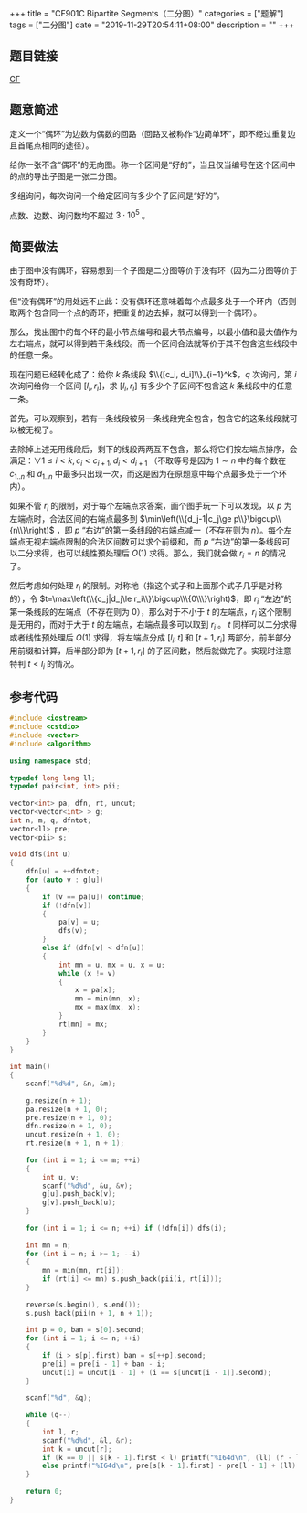 +++
title = "CF901C Bipartite Segments（二分图）"
categories = ["题解"]
tags = ["二分图"]
date = "2019-11-29T20:54:11+08:00"
description = ""
+++


## 题目链接

[CF](https://codeforces.com/contest/901/problem/D)

## 题意简述

定义一个“偶环”为边数为偶数的回路（回路又被称作“边简单环”，即不经过重复边且首尾点相同的途径）。

给你一张不含“偶环”的无向图。称一个区间是“好的”，当且仅当编号在这个区间中的点的导出子图是一张二分图。

多组询问，每次询问一个给定区间有多少个子区间是“好的”。

点数、边数、询问数均不超过 $3\cdot 10^5$ 。

<!--more-->

## 简要做法

由于图中没有偶环，容易想到一个子图是二分图等价于没有环（因为二分图等价于没有奇环）。

但“没有偶环”的用处远不止此：没有偶环还意味着每个点最多处于一个环内（否则取两个包含同一个点的奇环，把重复的边去掉，就可以得到一个偶环）。

那么，找出图中的每个环的最小节点编号和最大节点编号，以最小值和最大值作为左右端点，就可以得到若干条线段。而一个区间合法就等价于其不包含这些线段中的任意一条。

现在问题已经转化成了：给你 $k$ 条线段 $\\{[c_i, d_i]\\}_{i=1}^k$，$q$ 次询问，第 $i$ 次询问给你一个区间 $[l_i, r_i]$，求 $[l_i, r_i]$ 有多少个子区间不包含这 $k$ 条线段中的任意一条。

首先，可以观察到，若有一条线段被另一条线段完全包含，包含它的这条线段就可以被无视了。

去除掉上述无用线段后，剩下的线段两两互不包含，那么将它们按左端点排序，会满足：$\forall 1\le i< k, c_i< c_{i+1}, d_i< d_{i+1}$ （不取等号是因为 $1\sim n$ 中的每个数在 $c_{1..n}$ 和 $d_{1..n}$ 中最多只出现一次，而这是因为在原题意中每个点最多处于一个环内）。 

如果不管 $r_i$ 的限制，对于每个左端点求答案，画个图手玩一下可以发现，以 $p$ 为左端点时，合法区间的右端点最多到 $\min\left(\\{d_j-1|c_j\ge p\\}\bigcup\\{n\\}\right)$ ，即 $p$ “右边”的第一条线段的右端点减一（不存在则为 $n$）。每个左端点无视右端点限制的合法区间数可以求个前缀和，而 $p$ “右边”的第一条线段可以二分求得，也可以线性预处理后 $O(1)$ 求得。那么，我们就会做 $r_i=n$ 的情况了。

然后考虑如何处理 $r_i$ 的限制。对称地（指这个式子和上面那个式子几乎是对称的），令 $t=\max\left(\\{c_j|d_j\le r_i\\}\bigcup\\\{0\\\}\right)$，即 $r_i$ “左边”的第一条线段的左端点（不存在则为 $0$），那么对于不小于 $t$ 的左端点，$r_i$ 这个限制是无用的，而对于大于 $t$ 的左端点，右端点最多可以取到 $r_i$ 。 $t$ 同样可以二分求得或者线性预处理后 $O(1)$ 求得，将左端点分成 $[l_i, t]$ 和 $[t+1, r_i]$ 两部分，前半部分用前缀和计算，后半部分即为 $[t+1, r_i]$ 的子区间数，然后就做完了。实现时注意特判 $t< l_i$ 的情况。

## 参考代码

```cpp
#include <iostream>
#include <cstdio>
#include <vector>
#include <algorithm>
 
using namespace std;
 
typedef long long ll;
typedef pair<int, int> pii;
 
vector<int> pa, dfn, rt, uncut;
vector<vector<int> > g;
int n, m, q, dfntot;
vector<ll> pre;
vector<pii> s;
 
void dfs(int u)
{
	dfn[u] = ++dfntot;
	for (auto v : g[u])
	{
		if (v == pa[u]) continue;
		if (!dfn[v])
		{
			pa[v] = u;
			dfs(v);
		}
		else if (dfn[v] < dfn[u])
		{
			int mn = u, mx = u, x = u;
			while (x != v)
			{
				x = pa[x];
				mn = min(mn, x);
				mx = max(mx, x);
			}
			rt[mn] = mx;
		}
	}
}
 
int main()
{
	scanf("%d%d", &n, &m);
	
	g.resize(n + 1);
	pa.resize(n + 1, 0);
	pre.resize(n + 1, 0);
	dfn.resize(n + 1, 0);
	uncut.resize(n + 1, 0);
	rt.resize(n + 1, n + 1);
	
	for (int i = 1; i <= m; ++i)
	{
		int u, v;
		scanf("%d%d", &u, &v);
		g[u].push_back(v);
		g[v].push_back(u);
	}
	
	for (int i = 1; i <= n; ++i) if (!dfn[i]) dfs(i);
	
	int mn = n;
	for (int i = n; i >= 1; --i)
	{
		mn = min(mn, rt[i]);
		if (rt[i] <= mn) s.push_back(pii(i, rt[i]));
	}
	
	reverse(s.begin(), s.end());
	s.push_back(pii(n + 1, n + 1));
	
	int p = 0, ban = s[0].second;
	for (int i = 1; i <= n; ++i)
	{
		if (i > s[p].first) ban = s[++p].second;
		pre[i] = pre[i - 1] + ban - i;
		uncut[i] = uncut[i - 1] + (i == s[uncut[i - 1]].second);
	}
	
	scanf("%d", &q);
	
	while (q--)
	{
		int l, r;
		scanf("%d%d", &l, &r);
		int k = uncut[r];
		if (k == 0 || s[k - 1].first < l) printf("%I64d\n", (ll) (r - l + 1) * (r - l + 2) / 2);
		else printf("%I64d\n", pre[s[k - 1].first] - pre[l - 1] + (ll) (r - s[k - 1].first) * (r - s[k - 1].first + 1) / 2);
	}
	
	return 0;
}
```
